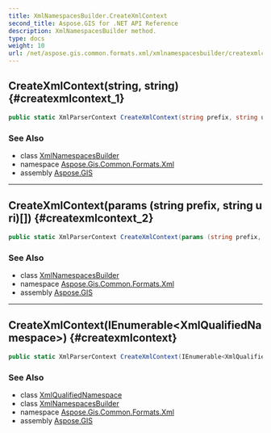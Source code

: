 ```yaml
---
title: XmlNamespacesBuilder.CreateXmlContext
second_title: Aspose.GIS for .NET API Reference
description: XmlNamespacesBuilder method. 
type: docs
weight: 10
url: /net/aspose.gis.common.formats.xml/xmlnamespacesbuilder/createxmlcontext/
---
```

## CreateXmlContext(string, string) {#createxmlcontext_1}

```csharp
public static XmlParserContext CreateXmlContext(string prefix, string uri)
```

### See Also

* class [XmlNamespacesBuilder](../)
* namespace [Aspose.Gis.Common.Formats.Xml](../../xmlnamespacesbuilder/)
* assembly [Aspose.GIS](../../../)

---

## CreateXmlContext(params (string prefix, string uri)[]) {#createxmlcontext_2}

```csharp
public static XmlParserContext CreateXmlContext(params (string prefix, string uri)[] xmlNamespaces)
```

### See Also

* class [XmlNamespacesBuilder](../)
* namespace [Aspose.Gis.Common.Formats.Xml](../../xmlnamespacesbuilder/)
* assembly [Aspose.GIS](../../../)

---

## CreateXmlContext(IEnumerable&lt;XmlQualifiedNamespace&gt;) {#createxmlcontext}

```csharp
public static XmlParserContext CreateXmlContext(IEnumerable<XmlQualifiedNamespace> xmlNamespaces)
```

### See Also

* class [XmlQualifiedNamespace](../../xmlqualifiednamespace/)
* class [XmlNamespacesBuilder](../)
* namespace [Aspose.Gis.Common.Formats.Xml](../../xmlnamespacesbuilder/)
* assembly [Aspose.GIS](../../../)


